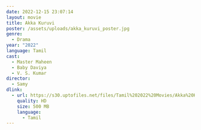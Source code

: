 ```yaml
---
date: 2022-12-15 23:07:14
layout: movie
title: Akka Kuruvi
poster: /assets/uploads/akka_kuruvi_poster.jpg
genre:
  - Drama
year: "2022"
language: Tamil
cast:
  - Master Maheen
  - Baby Daviya
  - V. S. Kumar
director:
  - Samy
dlink:
  - url: https://s30.uptofiles.net/files/Tamil%202022%20Movies/Akka%20Kuruvi%20(2022)/Akka%20Kuruvi%20(Original)/Akka%20Kuruvi%20(640x360)/Akka%20Kuruvi%202022%20HD.mp4
    quality: HD
    size: 500 MB
    language:
      - Tamil
---
```

